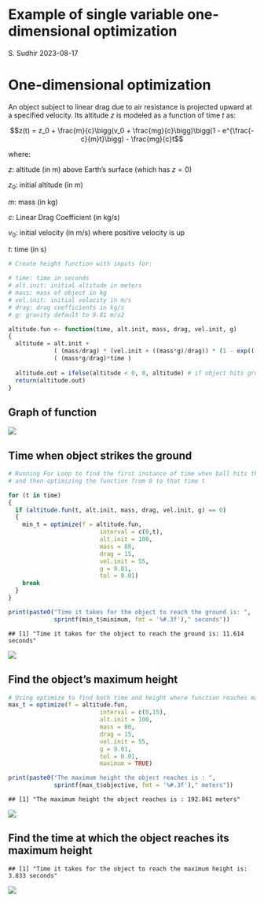 Example of single variable one-dimensional optimization
================
S. Sudhir
2023-08-17

# One-dimensional optimization

An object subject to linear drag due to air resistance is projected
upward at a specified velocity. Its altitude $z$ is modeled as a
function of time $t$ as:

$$z(t) = z_0 + \frac{m}{c}\bigg(v_0 + \frac{mg}{c}\bigg)\bigg(1 - e^{\frac{-c}{m}t}\bigg) - \frac{mg}{c}t$$

where:

$z:$ altitude (in m) above Earth’s surface (which has $z = 0$)

$z_0:$ initial altitude (in m)

$m:$ mass (in kg)

$c:$ Linear Drag Coefficient (in kg/s)

$v_0:$ initial velocity (in m/s) where positive velocity is up

$t:$ time (in s)

``` r
# Create height function with inputs for:

# time: time in seconds
# alt.init: initial altitude in meters
# mass: mass of object in kg
# vel.init: initial velocity in m/s
# drag: drag coefficients in kg/s
# g: gravity default to 9.81 m/s2

altitude.fun <- function(time, alt.init, mass, drag, vel.init, g)
{
  altitude = alt.init + 
             ( (mass/drag) * (vel.init + ((mass*g)/drag)) * (1 - exp((-drag/mass)*time)) ) - 
             ( (mass*g/drag)*time )
  
  altitude.out = ifelse(altitude < 0, 0, altitude) # if object hits ground set value to 0
  return(altitude.out)
}
```

## Graph of function

![](single-variable-optim_files/figure-gfm/unnamed-chunk-3-1.png)<!-- -->

## Time when object strikes the ground

``` r
# Running For Loop to find the first instance of time when ball hits the ground, 
# and then optimizing the function from 0 to that time t

for (t in time)
{
  if (altitude.fun(t, alt.init, mass, drag, vel.init, g) == 0)
  {
    min_t = optimize(f = altitude.fun, 
                          interval = c(0,t), 
                          alt.init = 100, 
                          mass = 80, 
                          drag = 15, 
                          vel.init = 55, 
                          g = 9.81, 
                          tol = 0.01)
    break
  }
}

print(paste0("Time it takes for the object to reach the ground is: ", 
             sprintf(min_t$minimum, fmt = '%#.3f')," seconds"))
```

    ## [1] "Time it takes for the object to reach the ground is: 11.614 seconds"

![](single-variable-optim_files/figure-gfm/unnamed-chunk-5-1.png)<!-- -->

## Find the object’s maximum height

``` r
# Using optimize to find both time and height where function reaches maximum
max_t = optimize(f = altitude.fun, 
                          interval = c(0,15), 
                          alt.init = 100, 
                          mass = 80, 
                          drag = 15, 
                          vel.init = 55, 
                          g = 9.81, 
                          tol = 0.01,
                          maximum = TRUE)

print(paste0("The maximum height the object reaches is : ", 
             sprintf(max_t$objective, fmt = '%#.3f')," meters")) 
```

    ## [1] "The maximum height the object reaches is : 192.861 meters"

![](single-variable-optim_files/figure-gfm/unnamed-chunk-7-1.png)<!-- -->

## Find the time at which the object reaches its maximum height

    ## [1] "Time it takes for the object to reach the maximum height is: 3.833 seconds"

![](single-variable-optim_files/figure-gfm/unnamed-chunk-8-1.png)<!-- -->
